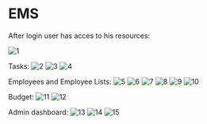 # EMS

After login user has acces to his resources:

![1](https://github.com/user-attachments/assets/b0bc9fd4-e8b0-4f4f-aa11-fd4995ba9401)

Tasks:
![2](https://github.com/user-attachments/assets/02cc0aca-c6d5-4281-8a63-c6872e13c511)
![3](https://github.com/user-attachments/assets/789ff925-cd37-40ef-87c9-ca7297308d84)
![4](https://github.com/user-attachments/assets/b39781d5-d7c5-4e59-b237-2f5b8d553700)

Employees and Employee Lists:
![5](https://github.com/user-attachments/assets/07cf9dcb-54fc-4eb7-b3a6-6a02882c4448)
![6](https://github.com/user-attachments/assets/f69c9080-bf3a-4970-89fe-77800a299717)
![7](https://github.com/user-attachments/assets/592fa6c5-4631-48ad-a362-8a4b9d5dfc24)
![8](https://github.com/user-attachments/assets/a4ae866f-d2a4-4480-b14a-808c64e3aedf)
![9](https://github.com/user-attachments/assets/091e1491-22c0-42b0-ad2b-b7f5ce3fb8dd)
![10](https://github.com/user-attachments/assets/84970966-1f25-4a5c-9f49-1081053663d0)
<!--![5](https://github.com/user-attachments/assets/eb410c30-720c-4ce7-aac9-d1faced2f45d)-->

Budget:
![11](https://github.com/user-attachments/assets/e794e3cf-d9d2-4edd-9d62-4c698a685a65)
![12](https://github.com/user-attachments/assets/3d89259d-ee36-4dd2-9a18-4cb32fac42da)

Admin dashboard:
![13](https://github.com/user-attachments/assets/1a5a470e-2338-46e7-821d-6dd6ce7148ba)
![14](https://github.com/user-attachments/assets/4a37fb5e-5182-4719-ac55-b8667a8f1155)
![15](https://github.com/user-attachments/assets/f417641b-07b2-4695-9a4f-5dff0ac7d357)
